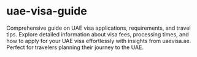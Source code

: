 # uae-visa-guide
Comprehensive guide on UAE visa applications, requirements, and travel tips. Explore detailed information about visa fees, processing times, and how to apply for your UAE visa effortlessly with insights from uaevisa.ae. Perfect for travelers planning their journey to the UAE.
